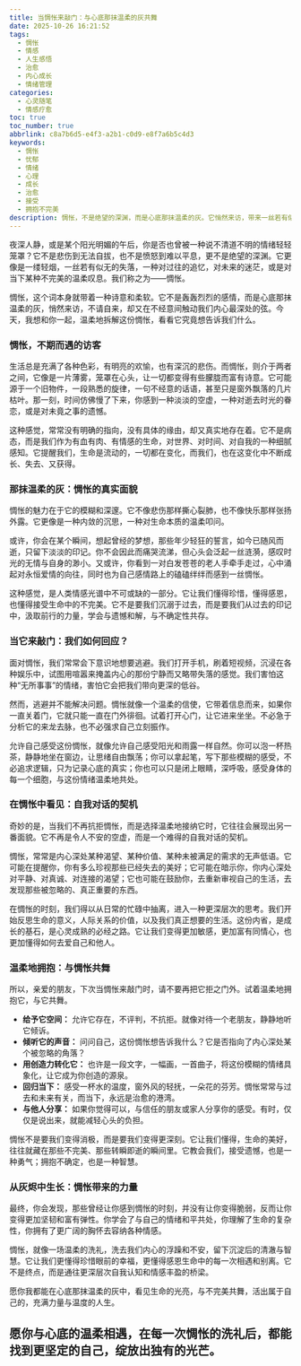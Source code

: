 ```yaml
---
title: 当惆怅来敲门：与心底那抹温柔的灰共舞
date: 2025-10-26 16:21:52
tags:
  - 惆怅
  - 情感
  - 人生感悟
  - 治愈
  - 内心成长
  - 情绪管理
categories:
  - 心灵随笔
  - 情感疗愈
toc: true
toc_number: true
abbrlink: c8a7b6d5-e4f3-a2b1-c0d9-e8f7a6b5c4d3
keywords:
  - 惆怅
  - 忧郁
  - 情绪
  - 心理
  - 成长
  - 治愈
  - 接受
  - 拥抱不完美
description: 惆怅，不是绝望的深渊，而是心底那抹温柔的灰。它悄然来访，带来一丝若有似无的失落，却也蕴藏着深刻的自我对话与成长的契机。这篇文章将带你走进惆怅的内心世界，学会如何温柔地接纳它，并从中汲取力量，让生命在不完美中绽放光芒。
---
```


夜深人静，或是某个阳光明媚的午后，你是否也曾被一种说不清道不明的情绪轻轻笼罩？它不是悲伤到无法自拔，也不是愤怒到难以平息，更不是绝望的深渊。它更像是一缕轻烟，一丝若有似无的失落，一种对过往的追忆，对未来的迷茫，或是对当下某种不完美的温柔叹息。我们称之为——惆怅。

惆怅，这个词本身就带着一种诗意和柔软。它不是轰轰烈烈的感情，而是心底那抹温柔的灰，悄然来访，不请自来，却又在不经意间触动我们内心最深处的弦。今天，我想和你一起，温柔地拆解这份惆怅，看看它究竟想告诉我们什么。

### 惆怅，不期而遇的访客

生活总是充满了各种色彩，有明亮的欢愉，也有深沉的悲伤。而惆怅，则介于两者之间，它像是一片薄雾，笼罩在心头，让一切都变得有些朦胧而富有诗意。它可能源于一个旧物件，一段熟悉的旋律，一句不经意的话语，甚至只是窗外飘落的几片枯叶。那一刻，时间仿佛慢了下来，你感到一种淡淡的空虚，一种对逝去时光的眷恋，或是对未竟之事的遗憾。

这种感觉，常常没有明确的指向，没有具体的缘由，却又真实地存在着。它不是病态，而是我们作为有血有肉、有情感的生命，对世界、对时间、对自我的一种细腻感知。它提醒我们，生命是流动的，一切都在变化，而我们，也在这变化中不断成长、失去、又获得。

### 那抹温柔的灰：惆怅的真实面貌

惆怅的魅力在于它的模糊和深邃。它不像悲伤那样撕心裂肺，也不像快乐那样张扬外露。它更像是一种内敛的沉思，一种对生命本质的温柔叩问。

或许，你会在某个瞬间，想起曾经的梦想，那些年少轻狂的誓言，如今已随风而逝，只留下淡淡的印记。你不会因此而痛哭流涕，但心头会泛起一丝涟漪，感叹时光的无情与自身的渺小。又或许，你看到一对白发苍苍的老人手牵手走过，心中涌起对永恒爱情的向往，同时也为自己感情路上的磕磕绊绊而感到一丝惆怅。

这种感觉，是人类情感光谱中不可或缺的一部分。它让我们懂得珍惜，懂得感恩，也懂得接受生命中的不完美。它不是要我们沉溺于过去，而是要我们从过去的印记中，汲取前行的力量，学会与遗憾和解，与不确定性共存。

### 当它来敲门：我们如何回应？

面对惆怅，我们常常会下意识地想要逃避。我们打开手机，刷着短视频，沉浸在各种娱乐中，试图用喧嚣来掩盖内心的那份宁静而又略带失落的感觉。我们害怕这种“无所事事”的情绪，害怕它会把我们带向更深的低谷。

然而，逃避并不能解决问题。惆怅就像一个温柔的信使，它带着信息而来，如果你一直关着门，它就只能一直在门外徘徊。试着打开心门，让它进来坐坐。不必急于分析它的来龙去脉，也不必强求自己立刻振作。

允许自己感受这份惆怅，就像允许自己感受阳光和雨露一样自然。你可以泡一杯热茶，静静地坐在窗边，让思绪自由飘荡；你可以拿起笔，写下那些模糊的感受，不必追求逻辑，只为记录心底的真实；你也可以只是闭上眼睛，深呼吸，感受身体的每一个细胞，与这份情绪温柔地共处。

### 在惆怅中看见：自我对话的契机

奇妙的是，当我们不再抗拒惆怅，而是选择温柔地接纳它时，它往往会展现出另一番面貌。它不再是令人不安的空虚，而是一个难得的自我对话的契机。

惆怅，常常是内心深处某种渴望、某种价值、某种未被满足的需求的无声低语。它可能在提醒你，你有多么珍视那些已经失去的美好；它可能在暗示你，你内心深处对平静、对真诚、对连接的渴望；它也可能在鼓励你，去重新审视自己的生活，去发现那些被忽略的、真正重要的东西。

在惆怅的时刻，我们得以从日常的忙碌中抽离，进入一种更深层次的思考。我们开始反思生命的意义，人际关系的价值，以及我们真正想要的生活。这份内省，是成长的基石，是心灵成熟的必经之路。它让我们变得更加敏感，更加富有同情心，也更加懂得如何去爱自己和他人。

### 温柔地拥抱：与惆怅共舞

所以，亲爱的朋友，下次当惆怅来敲门时，请不要再把它拒之门外。试着温柔地拥抱它，与它共舞。

*   **给予它空间：** 允许它存在，不评判，不抗拒。就像对待一个老朋友，静静地听它倾诉。
*   **倾听它的声音：** 问问自己，这份惆怅想告诉我什么？它是否指向了内心深处某个被忽略的角落？
*   **用创造力转化它：** 也许是一段文字，一幅画，一首曲子，将这份模糊的情绪具象化，让它成为你创造的源泉。
*   **回归当下：** 感受一杯水的温度，窗外风的轻抚，一朵花的芬芳。惆怅常常与过去和未来有关，而当下，永远是治愈的港湾。
*   **与他人分享：** 如果你觉得可以，与信任的朋友或家人分享你的感受。有时，仅仅是说出来，就能减轻心头的负担。

惆怅不是要我们变得消极，而是要我们变得更深刻。它让我们懂得，生命的美好，往往就藏在那些不完美、那些转瞬即逝的瞬间里。它教会我们，接受遗憾，也是一种勇气；拥抱不确定，也是一种智慧。

### 从灰烬中生长：惆怅带来的力量

最终，你会发现，那些曾经让你感到惆怅的时刻，并没有让你变得脆弱，反而让你变得更加坚韧和富有弹性。你学会了与自己的情绪和平共处，你理解了生命的复杂性，你拥有了更广阔的胸怀去容纳各种情感。

惆怅，就像一场温柔的洗礼，洗去我们内心的浮躁和不安，留下沉淀后的清澈与智慧。它让我们更懂得珍惜眼前的幸福，更懂得感恩生命中的每一次相遇和别离。它不是终点，而是通往更深层次自我认知和情感丰盈的桥梁。

愿你我都能在心底那抹温柔的灰中，看见生命的光亮，与不完美共舞，活出属于自己的，充满力量与温度的人生。

愿你与心底的温柔相遇，在每一次惆怅的洗礼后，都能找到更坚定的自己，绽放出独有的光芒。
---